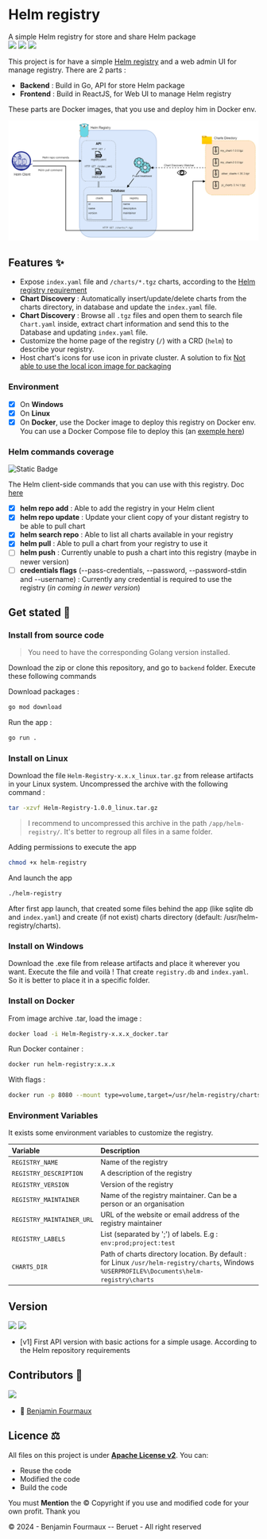 # Helm registry
A simple Helm registry for store and share Helm package
\
[![](https://img.shields.io/badge/Docker-compose?logo=docker&logoColor=white&color=blue)]()
[![](https://img.shields.io/badge/registry-helm?logo=helm&logoColor=white&label=Helm&labelColor=darkblue&color=white)]()
[![](https://img.shields.io/badge/Golang-1.21.6-grey?style=for-the-badge&logo=go&labelColor=cyan)]()


This project is for have a simple [Helm registry](https://helm.sh/docs/topics/chart_repository/) and a web admin UI for manage registry.
There are 2 parts :
- **Backend** : Build in Go, API for store Helm package
- **Frontend** : Build in ReactJS, for Web UI to manage Helm registry

These parts are Docker images, that you use and deploy him in Docker env.

![](architecture.png)

## Features :sparkles:
- Expose `index.yaml` file and `/charts/*.tgz` charts, according to the [Helm registry requirement](https://helm.sh/docs/topics/chart_repository/)
- **Chart Discovery** : Automatically insert/update/delete charts from the charts directory, in database and update the `index.yaml` file.
- **Chart Discovery** : Browse all `.tgz` files and open them to search file `Chart.yaml` inside, extract chart information and send this to the Database and updating `index.yaml` file.
- Customize the home page of the registry (`/`) with a CRD (`helm`) to describe your registry.
- Host chart's icons for use icon in private cluster. A solution to fix [Not able to use the local icon image for packaging](https://github.com/helm/helm/issues/2943)

### Environment 
- [x] On **Windows**
- [x] On **Linux**
- [x] On **Docker**, use the Docker image to deploy this registry on Docker env. You can use a Docker Compose file to deploy this (an [exemple here](docker-compose.yaml))

### Helm commands coverage
![Static Badge](https://img.shields.io/badge/67%25-covrage?style=for-the-badge&logo=helm&label=Commands%20covrage&color=orange)

The Helm client-side commands that you can use with this registry. Doc [here](https://helm.sh/docs/helm/helm_repo/)
- [x]  **helm repo add** :  Able to add the registry in your Helm client
- [x] **helm repo update** : Update your client copy of your distant registry to be able to pull chart
- [x] **helm search repo** : Able to list all charts available in your registry
- [x] **helm pull** : Able to pull a chart from your registry to use it 
- [ ] **helm push** : Currently unable to push a chart into this registry (maybe in newer version)
- [ ] **credentials flags** (--pass-credentials, --password, --password-stdin and --username) : Currently any credential is required to use the registry (_in coming in newer version_)

## Get stated :rocket:

### Install from source code
> You need to have the corresponding Golang version installed.

Download the zip or clone this repository, and go to `backend` folder. Execute these following commands

Download packages :
```bash
go mod download
```

Run the app :
```bash
go run .
```

### Install on Linux
Download the file `Helm-Registry-x.x.x_linux.tar.gz` from release artifacts in your Linux system.
Uncompressed the archive with the following command : 
```bash
tar -xzvf Helm-Registry-1.0.0_linux.tar.gz
```

> I recommend to uncompressed this archive in the path `/app/helm-registry/`. It's better to regroup all files in a same folder.

Adding permissions to execute the app
```bash
chmod +x helm-registry
```

And launch the app
```bash
./helm-registry
```

 After first app launch, that created some files behind the app (like sqlite db and `index.yaml`) and create (if not exist) charts directory (default: /usr/helm-registry/charts).

### Install on Windows
Download the .exe file from release artifacts and place it wherever you want. Execute the file and voilà !
That create `registry.db` and `index.yaml`. So it is better to place it in a specific folder.

### Install on Docker
From image archive .tar, load the image :
```bash
docker load -i Helm-Registry-x.x.x_docker.tar
```

Run Docker container :
```bash
docker run helm-registry:x.x.x
```

With flags :
```bash
docker run -p 8080 --mount type=volume,target=/usr/helm-registry/charts,dst=/charts helm-registry:x.x.x
```

### Environment Variables
It exists some environment variables to customize the registry.

| Variable                  | Description                                                                                                                                   |
|:--------------------------|:----------------------------------------------------------------------------------------------------------------------------------------------|
| `REGISTRY_NAME`           | Name of the registry                                                                                                                          |
| `REGISTRY_DESCRIPTION`    | A description of the registry                                                                                                                 |
| `REGISTRY_VERSION`        | Version of the registry                                                                                                                       |
| `REGISTRY_MAINTAINER`     | Name of the registry maintainer. Can be a person or an organisation                                                                           |
| `REGISTRY_MAINTAINER_URL` | URL of the website or email address of the registry maintainer                                                                                |
| `REGISTRY_LABELS`         | List (separated by ';') of labels. E.g : `env:prod;project:test`                                                                              |
| `CHARTS_DIR`              | Path of charts directory location. By default : for Linux `/usr/helm-registry/charts`, Windows `%USERPROFILE%\Documents\helm-registry\charts` |

## Version
[![](https://badgen.net/github/tag/BenjaminFourmaux/Helm-Registry?cache=600)](https://github.com/BenjaminFourmaux/Helm-Registry/tags) [![](https://badgen.net/github/release/BenjaminFourmaux/Helm-Registry?cache=600)](https://github.com/BenjaminFourmaux/Helm-Registry/releases)
- [v1] First API version with basic actions for a simple usage. According to the Helm repository requirements

## Contributors 👥
[![](https://badgen.net/github/contributors/BenjaminFourmaux/Helm-Registry)](https://github.com/BenjaminFourmaux/Helm-Registry/graphs/contributors)
- :crown: [Benjamin Fourmaux](https://github.com/BenjaminFourmaux)

## Licence ⚖️
All files on this project is under [**Apache License v2**](https://www.apache.org/licenses/LICENSE-2.0).
You can:
- Reuse the code 
- Modified the code
- Build the code

You must **Mention** the © Copyright if you use and modified code for your own profit. Thank you

© 2024 - Benjamin Fourmaux -- Beruet - All right reserved

